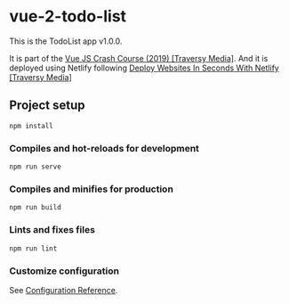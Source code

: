 # vue-2-todo-list

This is the TodoList app v1.0.0.

It is part of the [Vue JS Crash Course (2019) [Traversy Media]](https://www.youtube.com/watch?v=Wy9q22isx3U).
And it is deployed using Netlify following [Deploy Websites In Seconds With Netlify [Traversy Media]](https://youtu.be/bjVUqvcCnxM)

## Project setup

```
npm install
```

### Compiles and hot-reloads for development

```
npm run serve
```

### Compiles and minifies for production

```
npm run build
```

### Lints and fixes files

```
npm run lint
```

### Customize configuration

See [Configuration Reference](https://cli.vuejs.org/config/).
